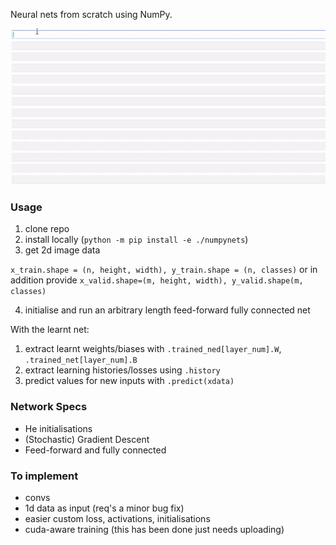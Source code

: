 Neural nets from scratch using NumPy.

![](gif_highres.gif)
### Usage
1) clone repo
2) install locally (`python -m pip install -e ./numpynets`)
3) get 2d image data 

`x_train.shape = (n, height, width), y_train.shape = (n, classes)` or in addition provide `x_valid.shape=(m, height, width), y_valid.shape(m, classes)`

4) initialise and run an arbitrary length feed-forward fully connected net

With the learnt net: 
1) extract learnt weights/biases with `.trained_ned[layer_num].W`, `.trained_net[layer_num].B`
2) extract learning histories/losses using `.history`
3) predict values for new inputs with `.predict(xdata)`

### Network Specs
* He initialisations
* (Stochastic) Gradient Descent
* Feed-forward and fully connected

### To implement
* convs
* 1d data as input (req's a minor bug fix)
* easier custom loss, activations, initialisations
* cuda-aware training (this has been done just needs uploading)

